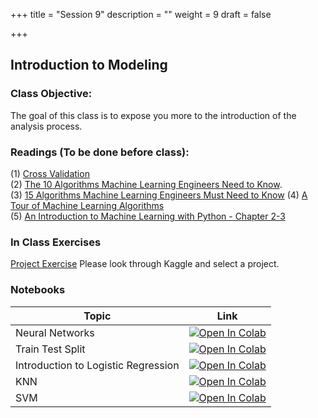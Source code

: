 +++
title = "Session 9"
description = ""
weight = 9
draft = false

+++

## Introduction to Modeling

### Class Objective:

The goal of this class is to expose you more to the introduction of the analysis process.

### Readings (To be done before class):
(1) [Cross Validation](https://www.analyticsvidhya.com/blog/2015/11/improve-model-performance-cross-validation-in-python-r/)<br>
(2) [The 10 Algorithms Machine Learning Engineers Need to Know](https://gab41.lab41.org/the-10-algorithms-machine-learning-engineers-need-to-know-f4bb63f5b2fa#.4rekzo2o1).<br>
(3) [15 Algorithms Machine Learning Engineers Must Need to Know](https://www.favouriteblog.com/15-algorithms-machine-learning-engineers/)
(4) [A Tour of Machine Learning Algorithms](http://machinelearningmastery.com/a-tour-of-machine-learning-algorithms/)<br>
(5) [An Introduction to Machine Learning with Python - Chapter 2-3](http://proquestcombo.safaribooksonline.com/book/programming/machine-learning/9781449369880)

### In Class Exercises
[Project Exercise](https://docs.google.com/presentation/d/1K2G_ILKZlk2-jFwT2hEeQOvJCD9TeMjcveqcAIUfhqw/edit?usp=sharing)
Please look through Kaggle and select a project.

### Notebooks
|    <center>   Topic   </center>     |   <center>  Link  </center>     |
| :--------------- |:------------|
|  Neural Networks | [![Open In Colab](https://colab.research.google.com/assets/colab-badge.svg)](https://colab.research.google.com/github/rpi-techfundamentals/spring2019-materials/blob/master/05-intro-modeling/01-Neural-Networks.ipynb)  |
|  Train Test Split  | [![Open In Colab](https://colab.research.google.com/assets/colab-badge.svg)](https://colab.research.google.com/github/rpi-techfundamentals/spring2019-materials/blob/master/05-intro-modeling/01-training-test-split.ipynb) |
|  Introduction to Logistic Regression   | [![Open In Colab](https://colab.research.google.com/assets/colab-badge.svg)](https://colab.research.google.com/github/rpi-techfundamentals/spring2019-materials/blob/master/05-intro-modeling/02-intro-logistic-knn.ipynb)  |
|  KNN        | [![Open In Colab](https://colab.research.google.com/assets/colab-badge.svg)](https://colab.research.google.com/github/rpi-techfundamentals/spring2019-materials/blob/master/05-intro-modeling/03-knn.ipynb) |
|  SVM  | [![Open In Colab](https://colab.research.google.com/assets/colab-badge.svg)](https://colab.research.google.com/github/rpi-techfundamentals/spring2019-materials/blob/master/05-intro-modeling/04-svm-roc.ipynb) |
